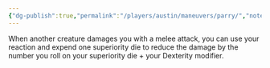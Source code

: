 ```yaml
---
{"dg-publish":true,"permalink":"/players/austin/maneuvers/parry/","noteIcon":""}
---
```


When another creature damages you with a melee attack, you can use your reaction and expend one superiority die to reduce the damage by the number you roll on your superiority die + your Dexterity modifier.